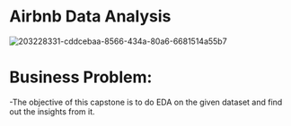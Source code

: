# Airbnb Data Analysis
![203228331-cddcebaa-8566-434a-80a6-6681514a55b7](https://user-images.githubusercontent.com/96904369/203539899-c7f629c3-f91c-4b65-85a1-ab119589b9d0.png)

# Business Problem:
-The objective of this capstone is to do EDA on the given dataset and find out the insights from it.
